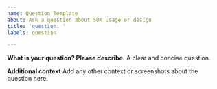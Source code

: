 ```yaml
---
name: Question Template
about: Ask a question about SDK usage or design
title: 'question: '
labels: question

---
```


**What is your question? Please describe.**
A clear and concise question.

**Additional context**
Add any other context or screenshots about the question here.
